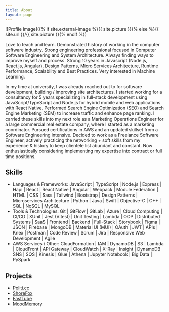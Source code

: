 ```yaml
---
title: About
layout: page
---
```

![Profile Image]({% if site.external-image %}{{ site.picture }}{% else %}{{ site.url }}/{{ site.picture }}{% endif %})

<p>Love to teach and learn. Demonstrated history of working in the computer software industry. Strong engineering professional focused in Computer Software Engineering and System Architecture. Always finding ways to improve myself and process. Strong 10 years in Javascript (Node.js, React.js, Angular), Design Patterns, Micro Services Architecture, Runtime Performance, Scalability and Best Practices. Very interested in Machine Learning.</p>

<p>In my time at university, I was already reached out to for software development, building / improving site architectures. I started working for a consultancy for 5 years specializing in full-stack development using JavaScript/TypeScript and Node.js for hybrid mobile and web applications with React Native. Performed Search Engine Optimization (SEO) and Search Engine Marketing (SEM) to increase traffic and enhance page ranking. I carried these skills into my next role as a Marketing Operations Engineer for a large commercial real estate company, where I started as a marketing coordinator. Pursued certifications in AWS and an updated skillset from a Software Engineering intensive. Decided to work as a Freelance Software Engineer, actively practicing the networking + soft skills from my experience & history to keep clientele list abundant and constant. Now enthusiastically considering implementing my expertise into contract or full time positions.</p>

<h2>Skills</h2>

<ul class="skill-list">
	<li>Languages & Frameworks: JavaScript | TypeScript | Node.js | Express | Hapi | React | React Native | Angular | Webpack | Module Federation | HTML | CSS | Sass | Tailwind | Bootstrap | Design Patterns | Microservices Architecture | Python | Java | Swift | Objective-C | C++ | SQL | NoSQL | MySQL</li>
	<li>Tools & Technologies: Git | GitFlow | GitLab | Azure | Cloud Computing | CI/CD | XUnit | Jest (Vitest) | Unit Testing | Lambda | OOP | Distributed Systems | SaaS | Frontend | Backend | Full-Stack | Storybook | Figma | JSON | Firebase | MongoDB | Material UI (MUI) | OAuth | JWT | APIs | Knex | Postman | Code Review | Scrum | Jira | Responsive Web Development | Agile</li>
	<li>AWS Services / Other: CloudFormation | IAM | DynamoDB | S3 | Lambda | CloudFront | API Gateway | CloudWatch | X-Ray | Insight | DynamoDB SNS | SQS | Kinesis | Glue | Athena | Jupyter Notebook | Big Data | PySpark</li>

</ul>

<h2>Projects</h2>

<ul>
	<li><a href="https://github.com/">Politi.cc</a></li>
	<li><a href="https://github.com/">ShoreFox</a></li>
	<li><a href="https://github.com/">FastTube</a></li>
	<li><a href="https://github.com/">MoodMemory</a></li>
</ul>

